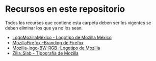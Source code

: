 # Recursos en este repositorio

Todos los recursos que contiene esta carpeta deben ser los vigentes se deben eliminar los que ya no los sean.

* [LogoMozillaMéxico - Logotipo de Mozilla México](https://github.com/mozillamexico/difusion/tree/master/Preproducci%C3%B3n/Recursos/LogoMozillaM%C3%A9xico)
* [MozillaFirefox -Branding de Firefox](https://github.com/mozillamexico/difusion/tree/master/Preproducci%C3%B3n/Recursos/Mozilla-logo-BW-RGB)
* [Mozilla-logo-BW-RGB -Logotipo de Mozilla](https://github.com/mozillamexico/difusion/tree/master/Preproducci%C3%B3n/Recursos/Mozilla-logo-BW-RGB)
* [Zilla_Slab - Tipografía de Mozilla](https://github.com/mozillamexico/difusion/tree/master/Preproducci%C3%B3n/Recursos/Zilla_Slab)
